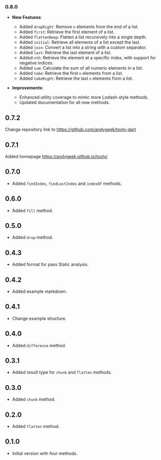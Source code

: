 ### 0.8.0

- **New Features**:
  - Added `dropRight`: Remove `n` elements from the end of a list.
  - Added `first`: Retrieve the first element of a list.
  - Added `flattenDeep`: Flatten a list recursively into a single depth.
  - Added `initial`: Retrieve all elements of a list except the last.
  - Added `join`: Convert a list into a string with a custom separator.
  - Added `last`: Retrieve the last element of a list.
  - Added `nth`: Retrieve the element at a specific index, with support for negative indices.
  - Added `sum`: Calculate the sum of all numeric elements in a list.
  - Added `take`: Retrieve the first `n` elements from a list.
  - Added `takeRight`: Retrieve the last `n` elements from a list.

- **Improvements**:
  - Enhanced utility coverage to mimic more Lodash-style methods.
  - Updated documentation for all new methods.

## 0.7.2
Change repository link to https://github.com/andygeek/tooly-dart

## 0.7.1
Added homepage https://andygeek.github.io/tooly/

## 0.7.0
- Added `findIndex`, `findLastIndex` and `indexOf` methods.

## 0.6.0
- Added `fill` method.

## 0.5.0
- Added `drop` method.

## 0.4.3
- Added format for pass Static analysis.

## 0.4.2
- Added example markdown.

## 0.4.1
- Change example structure.

## 0.4.0
- Added `difference` method.

## 0.3.1
- Added result type for `chunk` and `flatten` methods.

## 0.3.0
- Added `chunk` method.

## 0.2.0

- Added `flatten` method.

## 0.1.0

- Initial version with four methods.
